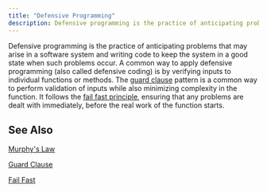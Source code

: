 ```yaml
---
title: "Defensive Programming"
description: Defensive programming is the practice of anticipating problems that may arise in a software system and writing code to keep the system in a good state when such problems occur.
---
```


Defensive programming is the practice of anticipating problems that may arise in a software system and writing code to keep the system in a good state when such problems occur. A common way to apply defensive programming (also called defensive coding) is by verifying inputs to individual functions or methods. The [guard clause](/design-patterns/guard-clause) pattern is a common way to perform validation of inputs while also minimizing complexity in the function. It follows the [fail fast principle](/principles/fail-fast), ensuring that any problems are dealt with immediately, before the real work of the function starts.

## See Also

[Murphy's Law](/laws/murphys-law)

[Guard Clause](/design-patterns/guard-clause)

[Fail Fast](/principles/fail-fast)
